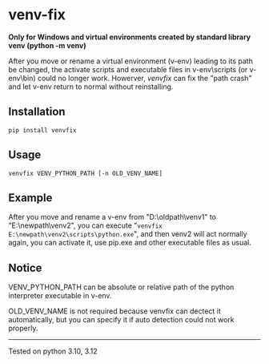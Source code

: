 # venv-fix

**Only for Windows and virtual environments created by standard library venv (python -m venv)**

After you move or rename a virtual environment (v-env) leading to its path be changed, the activate scripts and executable files in v-env\scripts (or v-env\bin) could no longer work. Howerver, *venvfix* can fix the "path crash" and let v-env return to normal without reinstalling.

## Installation

```pip install venvfix```

## Usage

```venvfix VENV_PYTHON_PATH [-n OLD_VENV_NAME]```

## Example

After you move and rename a v-env from "D:\oldpath\venv1" to "E:\newpath\venv2", you can execute "```venvfix E:\newpath\venv2\scripts\python.exe```", and then venv2 will act normally again, you can activate it, use pip.exe and other executable files as usual.

## Notice

VENV_PYTHON_PATH can be absolute or relative path of the python interpreter executable in v-env.

OLD_VENV_NAME is not required because venvfix can dectect it automatically, but you can specify it if auto detection could not work properly.

---

Tested on python 3.10, 3.12